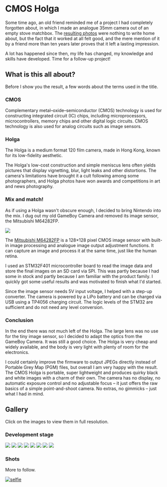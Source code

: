 # CMOS Holga

Some time ago, an old friend reminded me of a project I had completely
forgotten about, in which I made an analogue 35mm camera out of an empty
stove matchbox.  The [resulting photos](media/matchbox-cam-ertesx.jpg?raw=true)
were nothing to write home about, but the fact that it worked at all
felt good, and the mere mention of it by a friend more than ten years
later proves that it left a lasting impression.

A lot has happened since then, my life has changed, my knowledge and
skills have developed.  Time for a follow-up project!

## What is this all about?

Before I show you the result, a few words about the terms used in the
title.

### CMOS

Complementary metal–oxide–semiconductor (CMOS) technology is used for
constructing integrated circuit (IC) chips, including microprocessors,
microcontrollers, memory chips and other digital logic circuits.  CMOS
technology is also used for analog circuits such as image sensors.

### Holga

The Holga is a medium format 120 film camera, made in Hong Kong, known
for its low-fidelity aesthetic.

The Holga's low-cost construction and simple meniscus lens often yields
pictures that display vignetting, blur, light leaks and other
distortions.  The camera's limitations have brought it a cult following
among some photographers, and Holga photos have won awards and
competitions in art and news photography.

### Mix and match!

As if using a Holga wasn't obscure enough, I decided to bring Nintendo
into the mix.  I dug out my old GameBoy Camera and removed its image
sensor, the Mitsubishi M64282FP.

[![](media/M64282FP-tn.jpg)](media/M64282FP.jpg?raw=true "M64282FP by Nestandart (CC BY-SA 1.0)")

The [Mitsubishi M64282FP](docs/Mitsubishi_M64282FP.pdf) is a 128×128
pixel CMOS image sensor with built-in image processing and analogue
image output adjustment functions.  It can capture an image and process
it at the same time, just like the human retina.

I used an STM32F401 microcontroller board to read the image data and
store the final images on an SD card via SPI.  This was partly because I
had some in stock and partly because I am familiar with the product
family.  I quickly got some useful results and was motivated to finish
what I'd started.

Since the image sensor needs 5V input voltage, I helped with a step-up
converter.  The camera is powered by a LiPo battery and can be charged
via USB using a TP4056 charging circuit.  The logic levels of the STM32
are sufficient and do not need any level conversion.

### Conclusion

In the end there was not much left of the Holga. The large lens was no
use for the tiny image sensor, so I decided to adapt the optics from the
GameBoy Camera.  It was still a good choice.  The Holga is very cheap
and widely available, and the body is very light with plenty of room for
the electronics.

I could certainly improve the firmware to output JPEGs directly instead
of Portable Grey Map (PGM) files, but overall I am very happy with the
result.  The CMOS Holga is portable, super lightweight and produces
quirky black and white images with a charm of their own.  The camera has
no display, no automatic exposure control and no adjustable focus – it
just offers the raw basics of a simple point-and-shoot camera.  No
extras, no gimmicks – just what I had in mind.

## Gallery

Click on the images to view them in full resolution.

### Development stage

[![](media/prototype-tn.jpg)](media/prototype.jpg?raw=true "Prototype")
[![](media/stm32f4-step-up-converter-tn.jpg)](media/stm32f4-step-up-converter.jpg?raw=true "STM32F4 with step-up converter")
[![](media/build-1-tn.jpg)](media/build-1.jpg?raw=true "Build process 1")
[![](media/build-2-tn.jpg)](media/build-2.jpg?raw=true "Build process 2")
[![](media/optics-1-tn.jpg)](media/optics-1.jpg?raw=true "Optics adaption 1")
[![](media/optics-2-tn.jpg)](media/optics-2.jpg?raw=true "Optics adaption 2")
[![](media/installation-tn.jpg)](media/installation.jpg?raw=true "Installation process")
[![](media/front-view-tn.jpg)](media/front-view.jpg?raw=true "Front view")

### Shots

More to follow.

[![selfie](media/selfie.jpg)](media/selfie.jpg?raw=true "selfie")
